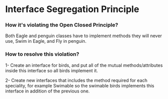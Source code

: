 # Interface Segregation Principle
### How it's violating the Open Closed Principle?
Both Eagle and penguin classes have to implement methods they will never use, Swim in Eagle, and Fly in penguin.



### How to resolve this violation?
1- Create an interface for birds, and put all of the mutual methods/attributes inside this interface so all birds implement it.


2- Create new interfaces that includes the method required for each speciality, for example Swimable so the swimable birds implements this interface in addition of the
previous one.
